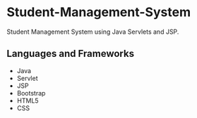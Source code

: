 # Student-Management-System
Student Management System using Java Servlets and JSP.

## Languages and Frameworks
- Java
- Servlet
- JSP
- Bootstrap
- HTML5
- CSS

